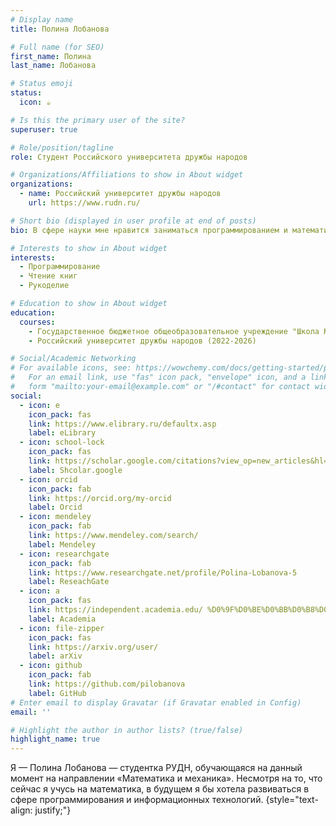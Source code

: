 ```yaml
---
# Display name
title: Полина Лобанова

# Full name (for SEO)
first_name: Полина
last_name: Лобанова

# Status emoji
status:
  icon: ☕️

# Is this the primary user of the site?
superuser: true

# Role/position/tagline
role: Студент Российского университета дружбы народов

# Organizations/Affiliations to show in About widget
organizations:
  - name: Российский университет дружбы народов
    url: https://www.rudn.ru/

# Short bio (displayed in user profile at end of posts)
bio: В сфере науки мне нравится заниматься программированием и математикой.

# Interests to show in About widget
interests:
  - Программирование
  - Чтение книг
  - Рукоделие 

# Education to show in About widget
education:
  courses:
    - Государственное бюджетное общеобразовательное учреждение "Школа №1179" (2011-2022)
    - Российский университет дружбы народов (2022-2026)

# Social/Academic Networking
# For available icons, see: https://wowchemy.com/docs/getting-started/page-builder/#icons
#   For an email link, use "fas" icon pack, "envelope" icon, and a link in the
#   form "mailto:your-email@example.com" or "/#contact" for contact widget.
social:
  - icon: e
    icon_pack: fas
    link: https://www.elibrary.ru/defaultx.asp
    label: eLibrary
  - icon: school-lock
    icon_pack: fas
    link: https://scholar.google.com/citations?view_op=new_articles&hl=ru&imq=Lobanova+Polina#
    label: Shcolar.google
  - icon: orcid
    icon_pack: fab
    link: https://orcid.org/my-orcid
    label: Orcid
  - icon: mendeley
    icon_pack: fab
    link: https://www.mendeley.com/search/
    label: Mendeley
  - icon: researchgate
    icon_pack: fab
    link: https://www.researchgate.net/profile/Polina-Lobanova-5
    label: ReseachGate
  - icon: a
    icon_pack: fas
    link: https://independent.academia.edu/ %D0%9F%D0%BE%D0%BB%D0%B8%D0%BD%D0%B0%D0%9B%D0%BE%D0%B1%D0%B0%D0%BD%D0%BE%D0%B2%D0%B05
    label: Academia
  - icon: file-zipper
    icon_pack: fas
    link: https://arxiv.org/user/
    label: arXiv
  - icon: github
    icon_pack: fab
    link: https://github.com/pilobanova
    label: GitHub 
# Enter email to display Gravatar (if Gravatar enabled in Config)
email: ''

# Highlight the author in author lists? (true/false)
highlight_name: true
---
```


Я — Полина Лобанова — студентка РУДН, обучающаяся на данный момент на направлении «Математика и механика». Несмотря на то, что сейчас я учусь на математика, в будущем я бы хотела развиваться в сфере программирования и информационных технологий.
{style="text-align: justify;"}

